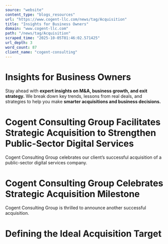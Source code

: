 ```yaml
---
source: "website"
content_type: "blogs_resources"
url: "https://www.cogent-llc.com/news/tag/Acquisition"
title: "Insights for Business Owners"
domain: "www.cogent-llc.com"
path: "/news/tag/Acquisition"
scraped_time: "2025-10-05T01:46:02.571425"
url_depth: 3
word_count: 87
client_name: "cogent-consulting"
---
```


# Insights for Business Owners

Stay ahead with **expert insights on M&A, business growth, and exit strategy.** We break down key trends, lessons from real deals, and strategies to help you make **smarter acquisitions and business decisions.**

# Cogent Consulting Group Facilitates Strategic Acquisition to Strengthen Public-Sector Digital Services

Cogent Consulting Group celebrates our client’s successful acquisition of a public-sector digital services company.

# Cogent Consulting Group Celebrates Strategic Acquisition Milestone

Cogent Consulting Group is thrilled to announce another successful acquisition.

# Defining the Ideal Acquisition Target